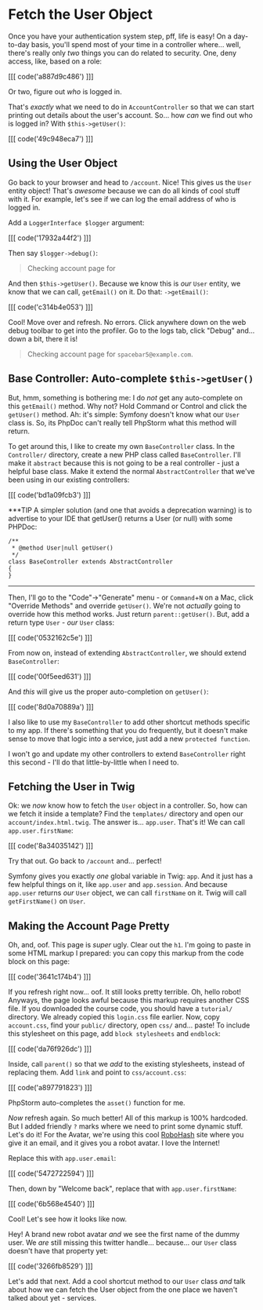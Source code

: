 # Fetch the User Object

Once you have your authentication system step, pff, life is easy! On a day-to-day
basis, you'll spend most of your time in a controller where... well, there's really
only *two* things you can do related to security. One, deny access, like, based on
a role:

[[[ code('a887d9c486') ]]]

Or two, figure out *who* is logged in.

That's *exactly* what we need to do in `AccountController` so that we can start
printing out details about the user's account. So... how *can* we find out who is
logged in? With `$this->getUser()`:

[[[ code('49c948eca7') ]]]

## Using the User Object

Go back to your browser and head to `/account`. Nice! This gives us the `User`
entity object! That's *awesome* because we can do all kinds of cool stuff with it.
For example, let's see if we can log the email address of who is logged in.

Add a `LoggerInterface $logger` argument:

[[[ code('17932a44f2') ]]]

Then say `$logger->debug()`:

> Checking account page for

And then `$this->getUser()`. Because we know this is *our* `User` entity, we know
that we can call, `getEmail()` on it. Do that: `->getEmail()`:

[[[ code('c314b4e053') ]]]

Cool! Move over and refresh. No errors. Click anywhere down on the web debug
toolbar to get into the profiler. Go to the logs tab, click "Debug" and... down a
bit, there it is!

> Checking account page for `spacebar5@example.com`.

## Base Controller: Auto-complete `$this->getUser()`

But, hmm, something is bothering me: I do *not* get any auto-complete on this
`getEmail()` method. Why not? Hold Command or Control and click the `getUser()`
method. Ah: it's simple: Symfony doesn't know what our `User` class is. So, its
PhpDoc can't really tell PhpStorm what this method will return.

To get around this, I like to create my own `BaseController` class. In the
`Controller/` directory, create a new PHP class called `BaseController`. I'll make
it `abstract` because this is not going to be a real controller - just a helpful
base class. Make it extend the normal `AbstractController` that we've been using
in our existing controllers:

[[[ code('bd1a09fcb3') ]]]

***TIP
A simpler solution (and one that avoids a deprecation warning) is to advertise to your IDE that getUser() returns a User (or null) with some PHPDoc:
```
/**
 * @method User|null getUser()
 */
class BaseController extends AbstractController
{
}
```
***

Then, I'll go to the "Code"->"Generate" menu - or `Command`+`N` on a Mac, click "Override
Methods" and override  `getUser()`. We're not *actually* going to override how this
method works. Just return `parent::getUser()`. But, add a return type `User` - *our*
`User` class:

[[[ code('0532162c5e') ]]]

From now on, instead of extending `AbstractController`, we should extend `BaseController`:

[[[ code('00f5eed631') ]]]

And *this* will give us the proper auto-completion on `getUser()`:

[[[ code('8d0a70889a') ]]]

I also like to use my `BaseController` to add other shortcut methods specific
to my app. If there's something that you do frequently, but it doesn't make sense
to move that logic into a service, just add a new `protected function`.

I won't go and update my other controllers to extend `BaseController` right this
second - I'll do that little-by-little when I need to.

## Fetching the User in Twig

Ok: we *now* know how to fetch the `User` object in a controller. So, how can
we fetch it inside a template? Find the `templates/` directory and open our
`account/index.html.twig`. The answer is... `app.user`. That's it! We can call
`app.user.firstName`:

[[[ code('8a34035142') ]]]

Try that out. Go back to `/account` and... perfect!

Symfony gives you exactly *one* global variable in Twig: `app`. And it just has
a few helpful things on it, like `app.user` and `app.session`. And because
`app.user` returns *our* `User` object, we can call `firstName` on it. Twig will
call `getFirstName()` on `User`.

## Making the Account Page Pretty

Oh, and, oof. This page is *super* ugly. Clear out the `h1`. I'm going to paste in
some HTML markup I prepared: you can copy this markup from the code block on this
page:

[[[ code('3641c174b4') ]]]

If you refresh right now... oof. It still looks pretty terrible. Oh, hello robot!
Anyways, the page looks awful because this markup requires another CSS file.
If you downloaded the course code, you should have a `tutorial/` directory. We
already copied this `login.css` file earlier. Now, copy `account.css`, find your
`public/` directory, open `css/` and... paste! To include this stylesheet on this
page, add `block stylesheets` and `endblock`:

[[[ code('da76f926dc') ]]]

Inside, call `parent()` so that we *add* to the existing stylesheets, instead of
replacing them. Add `link` and point to `css/account.css`:

[[[ code('a897791823') ]]]

PhpStorm auto-completes the `asset()` function for me.

*Now* refresh again. So much better! All of this markup is 100% hardcoded. But
I added friendly `?` marks where we need to print some dynamic stuff. Let's do it!
For the Avatar, we're using this cool [RoboHash](https://robohash.org/) site where
you give it an email, and it gives you a robot avatar. I love the Internet!

Replace this with `app.user.email`:

[[[ code('5472722594') ]]]

Then, down by "Welcome back", replace that with `app.user.firstName`:

[[[ code('6b568e4540') ]]]

Cool! Let's see how it looks like now.

Hey! A brand new robot avatar *and* we see the first name of the dummy user. We
*are* still missing this twitter handle... because... our `User` class doesn't have
that property yet:

[[[ code('3266fb8529') ]]]

Let's add that next. Add a cool shortcut method to our `User` class *and* talk about
how we can fetch the User object from the one place we haven't talked about yet - services.
